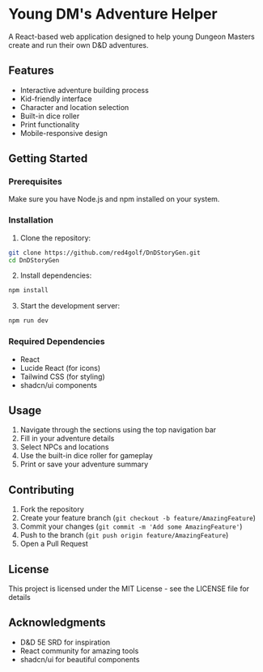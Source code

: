 # Young DM's Adventure Helper

A React-based web application designed to help young Dungeon Masters create and run their own D&D adventures.

## Features

- Interactive adventure building process
- Kid-friendly interface
- Character and location selection
- Built-in dice roller
- Print functionality
- Mobile-responsive design

## Getting Started

### Prerequisites

Make sure you have Node.js and npm installed on your system.

### Installation

1. Clone the repository:
```bash
git clone https://github.com/red4golf/DnDStoryGen.git
cd DnDStoryGen
```

2. Install dependencies:
```bash
npm install
```

3. Start the development server:
```bash
npm run dev
```

### Required Dependencies

- React
- Lucide React (for icons)
- Tailwind CSS (for styling)
- shadcn/ui components

## Usage

1. Navigate through the sections using the top navigation bar
2. Fill in your adventure details
3. Select NPCs and locations
4. Use the built-in dice roller for gameplay
5. Print or save your adventure summary

## Contributing

1. Fork the repository
2. Create your feature branch (`git checkout -b feature/AmazingFeature`)
3. Commit your changes (`git commit -m 'Add some AmazingFeature'`)
4. Push to the branch (`git push origin feature/AmazingFeature`)
5. Open a Pull Request

## License

This project is licensed under the MIT License - see the LICENSE file for details

## Acknowledgments

- D&D 5E SRD for inspiration
- React community for amazing tools
- shadcn/ui for beautiful components
